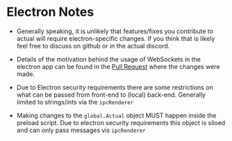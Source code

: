 # Electron Notes

* Generally speaking, it is unlikely that features/fixes you contribute to actual will require electron-specific changes. If you think that is likely feel free to discuss on github or in the actual discord.

* Details of the motivation behind the usage of WebSockets in the electron app can be found in the [Pull Request](https://github.com/actualbudget/actual/pull/1003) where the changes were made.

* Due to Electron security requirements there are some restrictions on what can be passed from front-end to (local) back-end. Generally limited to strings/ints via the `ipcRenderer` 

* Making changes to the `global.Actual` object MUST happen inside the preload script. Due to electron security requirements this object is siloed and can only pass messages vis `ipcRenderer`

